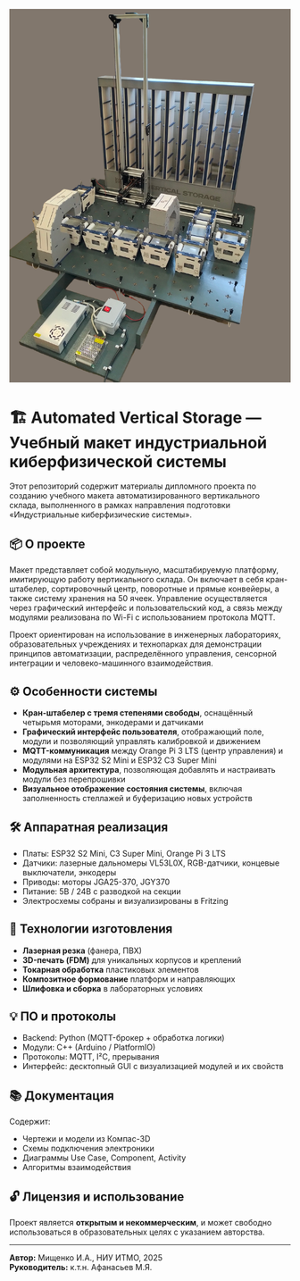 ![ITMO VERTICAL STORAGE](https://github.com/ITMO-Vertical-Storage/.github/blob/main/profile/%D0%B3%D0%B8%D1%82%D1%85%D0%B0%D0%B1%D0%BB%D0%BE%D0%B3%D0%BE.jpg)
# 🏗️ Automated Vertical Storage — Учебный макет индустриальной киберфизической системы

Этот репозиторий содержит материалы дипломного проекта по созданию учебного макета автоматизированного вертикального склада, выполненного в рамках направления подготовки «Индустриальные киберфизические системы».

## 📦 О проекте

Макет представляет собой модульную, масштабируемую платформу, имитирующую работу вертикального склада. Он включает в себя кран-штабелер, сортировочный центр, поворотные и прямые конвейеры, а также систему хранения на 50 ячеек. Управление осуществляется через графический интерфейс и пользовательский код, а связь между модулями реализована по Wi-Fi с использованием протокола MQTT.

Проект ориентирован на использование в инженерных лабораториях, образовательных учреждениях и технопарках для демонстрации принципов автоматизации, распределённого управления, сенсорной интеграции и человеко-машинного взаимодействия.

## ⚙️ Особенности системы

- **Кран-штабелер с тремя степенями свободы**, оснащённый четырьмя моторами, энкодерами и датчиками
- **Графический интерфейс пользователя**, отображающий поле, модули и позволяющий управлять калибровкой и движением
- **MQTT-коммуникация** между Orange Pi 3 LTS (центр управления) и модулями на ESP32 S2 Mini и ESP32 C3 Super Mini
- **Модульная архитектура**, позволяющая добавлять и настраивать модули без перепрошивки
- **Визуальное отображение состояния системы**, включая заполненность стеллажей и буферизацию новых устройств

## 🛠️ Аппаратная реализация

- Платы: ESP32 S2 Mini, C3 Super Mini, Orange Pi 3 LTS
- Датчики: лазерные дальномеры VL53L0X, RGB-датчики, концевые выключатели, энкодеры
- Приводы: моторы JGA25-370, JGY370
- Питание: 5В / 24В с разводкой на секции
- Электросхемы собраны и визуализированы в Fritzing

## 🧩 Технологии изготовления

- **Лазерная резка** (фанера, ПВХ)
- **3D-печать (FDM)** для уникальных корпусов и креплений
- **Токарная обработка** пластиковых элементов
- **Композитное формование** платформ и направляющих
- **Шлифовка и сборка** в лабораторных условиях

## 💡 ПО и протоколы

- Backend: Python (MQTT-брокер + обработка логики)
- Модули: C++ (Arduino / PlatformIO)
- Протоколы: MQTT, I²C, прерывания
- Интерфейс: десктопный GUI с визуализацией модулей и их свойств

## 📚 Документация

Содержит:
- Чертежи и модели из Компас-3D
- Схемы подключения электроники
- Диаграммы Use Case, Component, Activity
- Алгоритмы взаимодействия

## 🔓 Лицензия и использование

Проект является **открытым и некоммерческим**, и может свободно использоваться в образовательных целях с указанием авторства.

---

**Автор:** Мищенко И.А., НИУ ИТМО, 2025  
**Руководитель:** к.т.н. Афанасьев М.Я.

